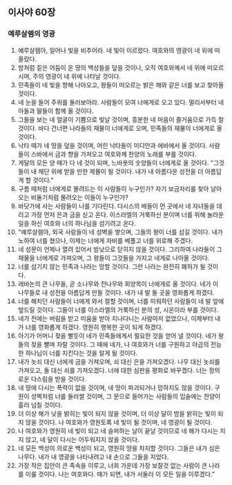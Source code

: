 ## 이사야 60장

### 예루살렘의 영광
1. 예루살렘아, 일어나 빛을 비추어라. 네 빛이 이르렀다. 여호와의 영광이 네 위에 떠올랐다.
2. 밤처럼 짙은 어둠이 온 땅의 백성들을 덮을 것이나, 오직 여호와께서 네 위에 떠오르시며, 주의 영광이 네 위에 나타날 것이다.
3. 민족들이 네 빛을 향해 나아오고, 왕들이 떠오르는 밝은 해와 같은 너를 보고 찾아올 것이다.
4. 네 눈을 들어 주위를 둘러보아라. 사람들이 모여 너에게로 오고 있다. 멀리서부터 네 아들과 딸들이 함께 올 것이다.
5. 그들을 보는 네 얼굴이 기쁨으로 빛날 것이며, 흥분한 네 마음이 즐거움으로 가득 찰 것이다. 바다 건너편 나라들의 재물이 너에게로 오며, 민족들의 재물이 너에게로 올 것이다.
6. 낙타 떼가 네 땅을 덮을 것이며, 어린 낙타들이 미디안과 에바에서 올 것이다. 사람들이 스바에서 금과 향을 가져오고 여호와께 찬양의 노래를 부를 것이다.
7. 게달의 모든 양 떼가 다 네 것이 되며, 느바욧의 숫양들이 너에게로 올 것이다. "그것들이 내 제단 위에 받을 만한 제물이 될 것이다. 내가 내 아름다운 성전을 더 아름답게 할 것이다."
8. 구름 떼처럼 너에게로 몰려드는 이 사람들이 누구인가? 자기 보금자리를 찾아 날아오는 비둘기처럼 몰려오는 이들이 누구인가?
9. 바닷가에 사는 사람들이 나를 기다린다. 다시스의 배들이 먼 곳에서 네 자녀들을 데리고 가장 먼저 은과 금을 싣고 온다. 이스라엘의 거룩하신 분이며 너를 위해 놀라운 일을 하신 여호와 너의 하나님을 섬기려고 온다.
10. "예루살렘아, 외국 사람들이 네 성벽을 쌓으며, 그들의 왕이 너를 섬길 것이다. 내가 노하여 너를 쳤으나, 이제는 너에게 자비를 베풀고 너를 위로해 주겠다.
11. 네 성문이 언제나 열려 있어서 밤낮으로 닫히지 않을 것이다. 그리하여 나라들이 그 재물을 너에게로 가져오며, 그 왕들이 그것들을 가지고 네게로 나아올 것이다.
12. 너를 섬기지 않는 민족과 나라는 망할 것이다. 그런 나라는 완전히 폐허가 될 것이다.
13. 레바논의 큰 나무들, 곧 소나무와 전나무와 회양목이 너에게로 올 것이다. 네가 이 나무들로 내 성전을 아름답게 만들 것이다. 내가 내 발 둘 곳을 영화롭게 하겠다.
14. 너를 해치던 사람들이 너에게 와서 절할 것이며, 너를 미워하던 사람들이 네 발 앞에 엎드릴 것이다. 그들이 너를 이스라엘의 거룩하신 분의 성, 시온이라 부를 것이다.
15. 네가 전에는 버림을 받고 미움을 받아 지나다니는 사람마저 없었으나, 이제부터 내가 너를 영화롭게 하겠다. 영원히 행복한 곳이 되게 하겠다.
16. 아기가 어머니 젖을 빨듯이 네가 민족들에게서 필요한 것을 얻어 낼 것이다. 네가 왕들의 젖을 빨며 자랄 것이다. 그 때에 네가, 나 여호와가 너를 구원하고 야곱의 전능한 하나님이 너를 지킨다는 것을 알게 될 것이다.
17. 내가 놋쇠 대신 너에게 금을 가져오며, 쇠 대신 은을 가져오겠다. 나무 대신 놋쇠를 가져오고, 돌 대신 쇠를 가져오겠다. 너에 대한 심판을 평화로 바꾸겠다. 너는 정의로운 다스림을 받을 것이다.
18. 네 땅에 다시는 폭력이 없을 것이며, 네 땅이 파괴되거나 망하지도 않을 것이다. 구원이 성벽처럼 너를 둘러쌀 것이며, 그 문으로 들어가는 사람들의 입술에는 찬양이 흘러 넘칠 것이다.
19. 더 이상 해가 낮을 밝히는 빛이 되지 않을 것이며, 더 이상 달이 밤을 밝히는 빛이 되지 않을 것이다. 나 여호와가 영원토록 네 빛이 될 것이며, 네 영광이 될 것이다.
20. 나 여호와가 영원히 네 빛이 되고 네 슬퍼하는 날이 끝날 것이므로 네 해가 다시는 지지 않고, 네 달이 다시는 어두워지지 않을 것이다.
21. 네 모든 백성이 의로운 백성이 되고, 영원히 땅을 차지할 것이다. 그들은 내가 심은 나무다. 내가 내 영광을 나타내려고 내 손으로 그들을 지었다.
22. 가장 작은 집안이 큰 족속을 이루고, 너희 가운데 가장 보잘것 없는 사람이 큰 나라를 이룰 것이다. 나는 여호와다. 때가 되면, 내가 서둘러 이 모든 일을 이루겠다." 